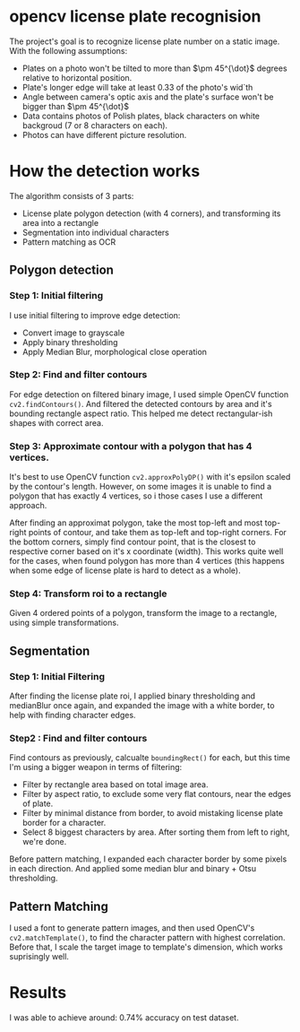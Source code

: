 # opencv license plate recognision
The project's goal is to recognize license plate number on a static image.
With the following assumptions:
- Plates on a photo won't be tilted to more than $\pm 45^{\dot}$ degrees relative to horizontal position.
- Plate's longer edge will take at least 0.33 of the photo's wid`th
- Angle between camera's optic axis and the plate's surface won't be bigger than $\pm 45^{\dot}$
- Data contains photos of Polish plates, black characters on white backgroud (7 or 8 characters on each).
- Photos can have different picture resolution.

# How the detection works
The algorithm consists of 3 parts:
- License plate polygon detection (with 4 corners), and transforming its area into a rectangle
- Segmentation into individual characters
- Pattern matching as OCR

## Polygon detection
### Step 1: Initial filtering
I use initial filtering to improve edge detection:
- Convert image to grayscale
- Apply binary thresholding
- Apply Median Blur, morphological close operation
### Step 2: Find and filter contours
For edge detection on filtered binary image, I used simple OpenCV function `cv2.findContours()`.
And filtered the detected contours by area and it's bounding rectangle aspect ratio.
This helped me detect rectangular-ish shapes with correct area.
### Step 3: Approximate contour with a polygon that has 4 vertices.
It's best to use OpenCV function `cv2.approxPolyDP()` with it's epsilon scaled by the contour's length.
However, on some images it is unable to find a polygon that has exactly 4 vertices, so i those cases I use a different approach.

After finding an approximat polygon, take the most top-left and most top-right points of contour, and take them as top-left and top-right corners.
For the bottom corners, simply find contour point, that is the closest to respective corner based on it's x coordinate (width).
This works quite well for the cases, when found polygon has more than 4 vertices (this happens when some edge of license plate is hard to detect as a whole).
### Step 4: Transform roi to a rectangle
Given 4 ordered points of a polygon, transform the image to a rectangle, using simple transformations.

## Segmentation
### Step 1: Initial Filtering
After finding the license plate roi, I applied binary thresholding and medianBlur once again, and expanded the image with a white border, to help with finding character edges.
### Step2 : Find and filter contours
Find contours as previously, calcualte `boundingRect()` for each, but this time I'm using a bigger weapon in terms of filtering:
- Filter by rectangle area based on total image area.
- Filter by aspect ratio, to exclude some very flat contours, near the edges of plate.
- Filter by minimal distance from border, to avoid mistaking license plate border for a character.
- Select 8 biggest characters by area.
After sorting them from left to right, we're done.

Before pattern matching, I expanded each character border by some pixels in each direction.
And applied some median blur and binary + Otsu thresholding.

## Pattern Matching
I used a font to generate pattern images, and then used OpenCV's `cv2.matchTemplate()`, to find the character pattern with highest correlation.
Before that, I scale the target image to template's dimension, which works suprisingly well.

# Results
I was able to achieve around: $0.74\%$ accuracy on test dataset.

